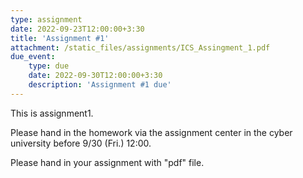 ```yaml
---
type: assignment
date: 2022-09-23T12:00:00+3:30
title: 'Assignment #1'
attachment: /static_files/assignments/ICS_Assingment_1.pdf
due_event: 
    type: due
    date: 2022-09-30T12:00:00+3:30
    description: 'Assignment #1 due'
---
```

This is assignment1.

Please hand in the homework via the assignment center in the cyber university before 9/30 (Fri.) 12:00.

Please hand in your assignment with "pdf" file.

